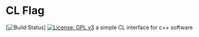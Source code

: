 # CL Flag

[![Build Status](https://github.com/Lahral/cl_flag/workflows/cmake/badge.svg)]
[![License: GPL v3](https://img.shields.io/badge/License-GPLv3-blue.svg)](https://www.gnu.org/licenses/gpl-3.0)
a simple CL interface for c++ software
